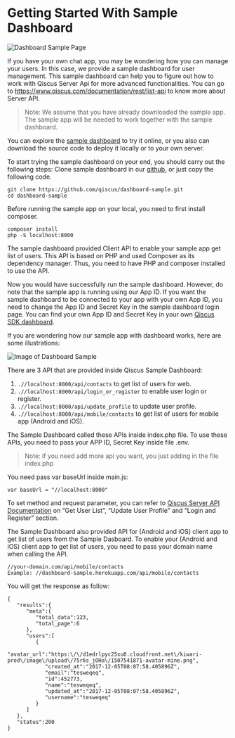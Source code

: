 # Getting Started With Sample Dashboard

![Dashboard Sample Page](https://github.com/qiscus/dashboard-sample/blob/master/img/1512532707-list+user.png)

If you have your own chat app, you may be wondering how you can manage your users. In this case, we provide a sample dashboard for user management. This sample dashboard can help you to figure out how to work with Qiscus Server Api for more advanced functionalities. You can go to https://www.qiscus.com/documentation/rest/list-api to know more about Server API.


> Note: We assume that you have already downloaded the sample app. The sample app will be needed to work together with the sample dashboard.


You can explore the [sample dashboard](http://dashboard-sample.herokuapp.com/login) to try it online, or you also can download the source code to deploy it locally or to your own server.

To start trying the sample dashboard on your end, you should carry out the following steps:
Clone sample dashboard in our [github](https://github.com/qiscus/dashboard-sample), or just copy the following code.
```
git clone https://github.com/qiscus/dashboard-sample.git
cd dashboard-sample
```
Before running the sample app on your local, you need to first install composer.
```
composer install
php -S localhost:8000
```

The sample dashboard provided Client API to enable your sample app get list of users. This API is based on PHP and used Composer as its dependency manager. Thus, you need to have PHP and composer installed to use the API.


Now you would have successfully run the sample dashboard. However, do note that the sample app is running using our App ID. If you want the sample dashboard to be connected to your app with your own App ID, you need to change the App ID and Secret Key in the sample dashboard login page. You can find your own App ID and Secret Key in your own [Qiscus SDK dashboard](https://www.qiscus.com/dashboard).

If you are wondering how our sample app with dashboard works, here are some illustrations:

![Image of Dashboard Sample](https://github.com/qiscus/dashboard-sample/blob/master/1511248325-How%2Bsample%2Bwork.png)

There are 3 API that are provided inside Qiscus Sample Dashboard:

1. ```.//localhost:8000/api/contacts``` to get list of users for web.
2. ```.//localhost:8000/api/login_or_register``` to enable user login or register.
3. ```.//localhost:8000/api/update_profile``` to update user profile.
4. ```.//localhost:8000/api/mobile/contacts``` to get list of users for mobile app (Android and iOS).

The Sample Dashboard called these APIs inside index.php file. To use these APIs, you need to pass your APP ID, Secret Key inside file .env.
> Note: if you need add more api you want, you just adding in the file index.php

You need pass var baseUrl inside main.js:

```var baseUrl = "//localhost:8000"```

To set method and request parameter, you can refer to [Qiscus Server API Documentation](https://www.qiscus.com/documentation/rest/list-api) on “Get User List”, “Update User Profile” and “Login and Register” section.

The Sample Dashboard also provided API for (Android and iOS) client app to get list of users from the Sample Dasboard.
To enable your (Android and iOS) client app to get list of users, you need to pass your domain name when calling the API.
```
//your-domain.com/api/mobile/contacts
Example: //dashboard-sample.herokuapp.com/api/mobile/contacts
```

You will get the response as follow:
```
{
   "results":{
      "meta":{
         "total_data":123,
         "total_page":6
      },
      "users":[
         {
            "avatar_url":"https:\/\/d1edrlpyc25xu0.cloudfront.net\/kiwari-prod\/image\/upload\/75r6s_jOHa\/1507541871-avatar-mine.png",
            "created_at":"2017-12-05T08:07:58.405896Z",
            "email":"tesweqeq",
            "id":452773,
            "name":"tesweqeq",
            "updated_at":"2017-12-05T08:07:58.405896Z",
            "username":"tesweqeq"
         }
      ]
   },
   "status":200
}
```
